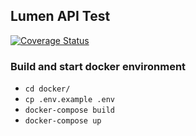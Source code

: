 ## Lumen API Test

[![Coverage Status](https://coveralls.io/repos/github/mattiabasone/lumen-api-test/badge.svg)](https://coveralls.io/github/mattiabasone/lumen-api-test)

### Build and start docker environment

- `cd docker/`
- `cp .env.example .env`
- `docker-compose build`
- `docker-compose up`
